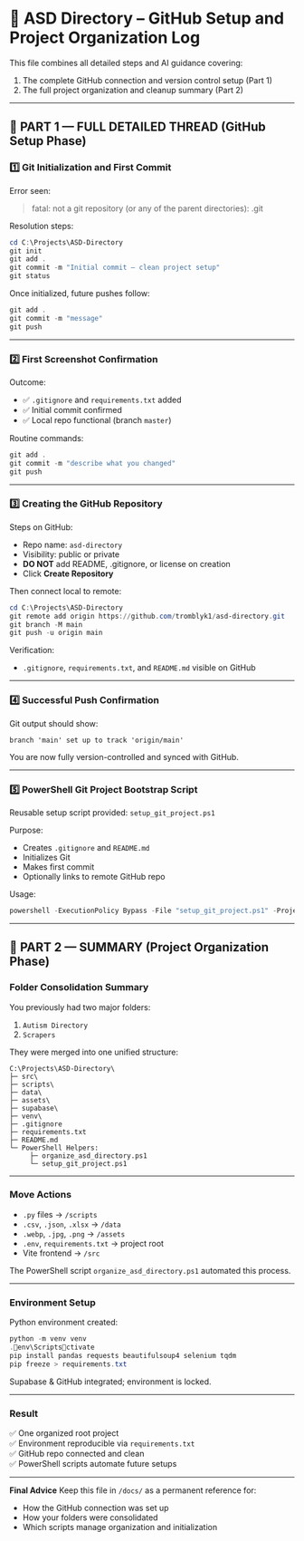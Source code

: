 # 🧭 ASD Directory – GitHub Setup and Project Organization Log

This file combines all detailed steps and AI guidance covering:
1. The complete GitHub connection and version control setup (Part 1)
2. The full project organization and cleanup summary (Part 2)

---

## 🧩 PART 1 — FULL DETAILED THREAD (GitHub Setup Phase)

### 1️⃣ Git Initialization and First Commit

Error seen:
> fatal: not a git repository (or any of the parent directories): .git

Resolution steps:

```powershell
cd C:\Projects\ASD-Directory
git init
git add .
git commit -m "Initial commit – clean project setup"
git status
```

Once initialized, future pushes follow:
```powershell
git add .
git commit -m "message"
git push
```

---

### 2️⃣ First Screenshot Confirmation

Outcome:
- ✅ `.gitignore` and `requirements.txt` added
- ✅ Initial commit confirmed
- ✅ Local repo functional (branch `master`)

Routine commands:
```powershell
git add .
git commit -m "describe what you changed"
git push
```

---

### 3️⃣ Creating the GitHub Repository

Steps on GitHub:
- Repo name: `asd-directory`
- Visibility: public or private
- **DO NOT** add README, .gitignore, or license on creation
- Click **Create Repository**

Then connect local to remote:

```powershell
cd C:\Projects\ASD-Directory
git remote add origin https://github.com/tromblyk1/asd-directory.git
git branch -M main
git push -u origin main
```

Verification:
- `.gitignore`, `requirements.txt`, and `README.md` visible on GitHub

---

### 4️⃣ Successful Push Confirmation

Git output should show:
```
branch 'main' set up to track 'origin/main'
```

You are now fully version-controlled and synced with GitHub.

---

### 5️⃣ PowerShell Git Project Bootstrap Script

Reusable setup script provided: `setup_git_project.ps1`

Purpose:
- Creates `.gitignore` and `README.md`
- Initializes Git
- Makes first commit
- Optionally links to remote GitHub repo

Usage:
```powershell
powershell -ExecutionPolicy Bypass -File "setup_git_project.ps1" -ProjectPath "C:\Projects\MyProject" -RepoURL "https://github.com/YourUsername/MyProject.git"
```

---

## 🧱 PART 2 — SUMMARY (Project Organization Phase)

### Folder Consolidation Summary

You previously had two major folders:
1. `Autism Directory`
2. `Scrapers`

They were merged into one unified structure:

```
C:\Projects\ASD-Directory\
├─ src\
├─ scripts\
├─ data\
├─ assets\
├─ supabase\
├─ venv\
├─ .gitignore
├─ requirements.txt
├─ README.md
└─ PowerShell Helpers:
     ├─ organize_asd_directory.ps1
     └─ setup_git_project.ps1
```

---

### Move Actions

- `.py` files → `/scripts`
- `.csv`, `.json`, `.xlsx` → `/data`
- `.webp`, `.jpg`, `.png` → `/assets`
- `.env`, `requirements.txt` → project root
- Vite frontend → `/src`

The PowerShell script `organize_asd_directory.ps1` automated this process.

---

### Environment Setup

Python environment created:
```powershell
python -m venv venv
.env\Scriptsctivate
pip install pandas requests beautifulsoup4 selenium tqdm
pip freeze > requirements.txt
```

Supabase & GitHub integrated; environment is locked.

---

### Result

✅ One organized root project  
✅ Environment reproducible via `requirements.txt`  
✅ GitHub repo connected and clean  
✅ PowerShell scripts automate future setups  

---

**Final Advice**
Keep this file in `/docs/` as a permanent reference for:
- How the GitHub connection was set up
- How your folders were consolidated
- Which scripts manage organization and initialization

